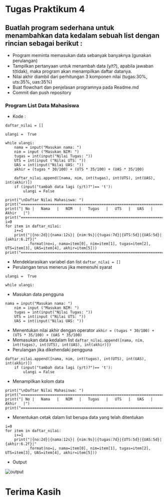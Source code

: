 # Tugas Praktikum 4

## Buatlah program sederhana untuk menambahkan data kedalam sebuah list dengan rincian sebagai berikut :
* Program meminta memasukan data sebanyak banyaknya (gunakan perulangan)
* Tampilkan pertanyaan untuk menambah data (y/t?), apabila jawaban t(tidak), maka program akan menampilkan daftar datanya.
* Nilai akhir diambil dari perhitungan 3 komponen nilai (tugas:30%, uts:35%, uas:35%)
* Buat flowchart dan penjelasan programnya pada Readme.md
* Commit dan push repository

### Program List Data Mahasiswa
* Kode :
```
daftar_nilai = []

ulangi =  True

while ulangi:
    nama = input("Masukan nama: ")
    nim = input ("Masukan NIM: ")
    tugas = int(input("Nilai Tugas: "))
    UTS = int(input ("Nilai UTS: "))
    UAS = int(input("Nilai UAS: "))
    akhir = (tugas * 30/100) + (UTS * 35/100) + (UAS * 35/100)

    daftar_nilai.append([nama, nim, int(tugas), int(UTS), int(UAS), int(akhir)])
    if (input("tambah data lagi (y/t)?")== 't'):
        ulangi = False

print("\nDaftar Nilai Mahasiswa: ")
print("=======================================================================")
print("| No |   Nama   |   NIM   |   Tugas   |   UTS   |   UAS   |   Akhir   |")
print("=======================================================================")
i=0
for item in daftar_nilai:
    i+=1
    print("|{no:2d}|{nama:12s}| {nim:9s}|{tugas:7d}|{UTS:5d}|{UAS:5d}|{akhir:6.2f}|"
          .format(no=i, nama=item[0], nim=item[1], tugas=item[2], UTS=item[3], UAS=item[4], akhir=item[5]))
print("=======================================================================")
```
* Mendeklarasikan variabel dan list ```daftar_nilai = []```
* Perulangan terus menerus jika memenuhi syarat
```
ulangi =  True

while ulangi:
```
* Masukan data pengguna
```
nama = input("Masukan nama: ")
    nim = input ("Masukan NIM: ")
    tugas = int(input("Nilai Tugas: "))
    UTS = int(input ("Nilai UTS: "))
    UAS = int(input("Nilai UAS: "))
```
* Menentukan nilai akhir dengan operator ```akhir = (tugas * 30/100) + (UTS * 35/100) + (UAS * 35/100)```
* Memasukan data kedalam list ```daftar_nilai.append([nama, nim, int(tugas), int(UTS), int(UAS), int(akhir)])```
* Perulangan jika dikehendaki pengguna
```
daftar_nilai.append([nama, nim, int(tugas), int(UTS), int(UAS), int(akhir)])
    if (input("tambah data lagi (y/t)?")== 't'):
        ulangi = False
```
* Menampilkan kolom data
```
print("\nDaftar Nilai Mahasiswa: ")
print("=======================================================================")
print("| No |   Nama   |   NIM   |   Tugas   |   UTS   |   UAS   |   Akhir   |")
print("=======================================================================")
```
* Menentukan cetak dalam list berupa data yang telah ditentukan
```
i=0
for item in daftar_nilai:
    i+=1
    print("|{no:2d}|{nama:12s}| {nim:9s}|{tugas:7d}|{UTS:5d}|{UAS:5d}|{akhir:6.2f}|"
          .format(no=i, nama=item[0], nim=item[1], tugas=item[2], UTS=item[3], UAS=item[4], akhir=item[5]))
```
* Output

![output](https://user-images.githubusercontent.com/56512562/72222441-41e3bf80-3597-11ea-8057-cd54da2fbe2d.png)

# Terima Kasih
